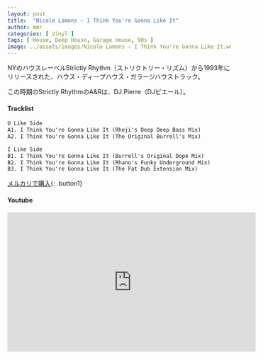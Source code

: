 ```yaml
---
layout: post
title:  "Nicole Lamons – I Think You're Gonna Like It"
author: mmr
categories: [ Vinyl ]
tags: [ House, Deep House, Garage House, 90s ]
image: ../assets/images/Nicole Lamons – I Think You're Gonna Like It.webp
---
```


NYのハウスレーベルStrictly Rhythm（ストリクトリー・リズム）から1993年にリリースされた、ハウス・ディープハウス・ガラージハウストラック。

この時期のStrictly RhythmのA&Rは、DJ Pierre（DJピエール）。

#### Tracklist
```md
U Like Side
A1. I Think You're Gonna Like It (Rheji's Deep Deep Bass Mix)
A2. I Think You're Gonna Like It (The Original Burrell's Mix)

I Like Side
B1. I Think You're Gonna Like It (Burrell's Original Dope Mix)
B2. I Think You're Gonna Like It (Rhano's Funky Underground Mix)
B3. I Think You're Gonna Like It (The Fat Dub Extension Mix)
```

[メルカリで購入](https://jp.mercari.com/item/m45411604478?afid=6142608987){: .button1}

#### Youtube 
<iframe width="560" height="315" src="https://www.youtube.com/embed/4J7M5h0Te-g?si=5ylHGznX74je43Ij" title="YouTube video player" frameborder="0" allow="accelerometer; autoplay; clipboard-write; encrypted-media; gyroscope; picture-in-picture; web-share" referrerpolicy="strict-origin-when-cross-origin" allowfullscreen></iframe>